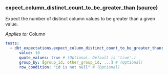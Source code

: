 ### expect_column_distinct_count_to_be_greater_than ([source](https://github.com/calogica/dbt-expectations/blob/main/README.md#expect_column_distinct_count_to_be_greater_than))

Expect the number of distinct column values to be greater than a given value.

*Applies to:* Column

```yaml
tests:
  - dbt_expectations.expect_column_distinct_count_to_be_greater_than:
      value: 10
      quote_values: true # (Optional. Default is 'true'.)
      group_by: [group_id, other_group_id, ...] # (Optional)
      row_condition: "id is not null" # (Optional)
```